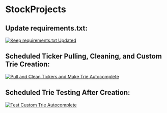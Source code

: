 # StockProjects

## Update requirements.txt:

[![Keep requirements.txt Updated](https://github.com/JNewman-cell/StockProjects/actions/workflows/requirements.yml/badge.svg)](https://github.com/JNewman-cell/StockProjects/actions/workflows/requirements.yml)

## Scheduled Ticker Pulling, Cleaning, and Custom Trie Creation:

[![Pull and Clean Tickers and Make Trie Autocomplete](https://github.com/JNewman-cell/StockProjects/actions/workflows/tickers.yml/badge.svg)](https://github.com/JNewman-cell/StockProjects/actions/workflows/tickers.yml)

## Scheduled Trie Testing After Creation:

[![Test Custom Trie Autocomplete](https://github.com/JNewman-cell/StockProjects/actions/workflows/test_trie.yml/badge.svg)](https://github.com/JNewman-cell/StockProjects/actions/workflows/test_trie.yml)
